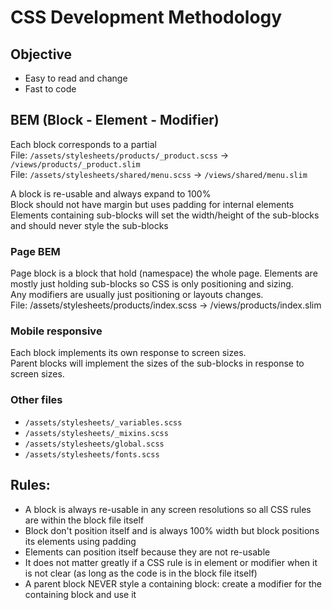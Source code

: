# CSS Development Methodology

## Objective
- Easy to read and change
- Fast to code

## BEM (Block - Element - Modifier)
Each block corresponds to a partial  
File: `/assets/stylesheets/products/_product.scss` -> `/views/products/_product.slim`  
File: `/assets/stylesheets/shared/menu.scss` -> `/views/shared/menu.slim`  

A block is re-usable and always expand to 100%  
Block should not have margin but uses padding for internal elements  
Elements containing sub-blocks will set the width/height of the sub-blocks and should never style the sub-blocks  

### Page BEM
Page block is a block that hold (namespace) the whole page. 
Elements are mostly just holding sub-blocks so CSS is only positioning and sizing.  
Any modifiers are usually just positioning or layouts changes.  
File: /assets/stylesheets/products/index.scss -> /views/products/index.slim

### Mobile responsive
Each block implements its own response to screen sizes.  
Parent blocks will implement the sizes of the sub-blocks in response to screen sizes.  

### Other files
- `/assets/stylesheets/_variables.scss`
- `/assets/stylesheets/_mixins.scss`
- `/assets/stylesheets/global.scss`
- `/assets/stylesheets/fonts.scss`

## Rules:
- A block is always re-usable in any screen resolutions so all CSS rules are within the block file itself
- Block don't position itself and is always 100% width but block positions its elements using padding
- Elements can position itself because they are not re-usable
- It does not matter greatly if a CSS rule is in element or modifier when it is not clear (as long as the code is in the block file itself)
- A parent block NEVER style a containing block: create a modifier for the containing block and use it
